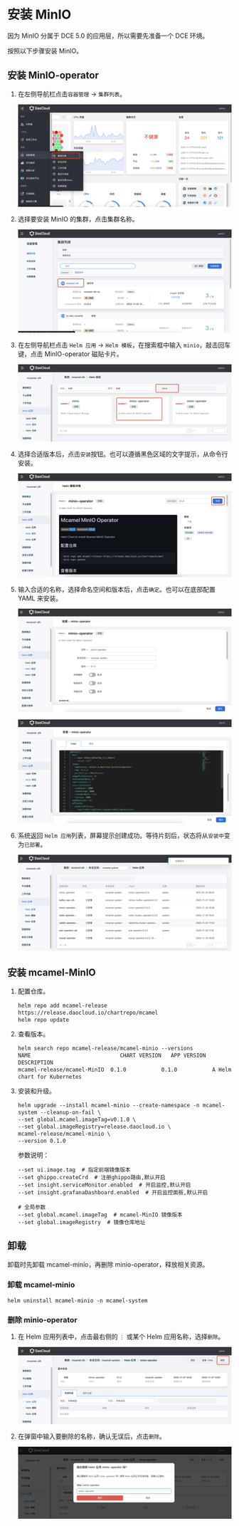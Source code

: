 # 安装 MinIO

因为 MinIO 分属于 DCE 5.0 的应用层，所以需要先准备一个 DCE 环境。

按照以下步骤安装 MinIO。

## 安装 MinIO-operator

1. 在左侧导航栏点击`容器管理` -> `集群列表`。

    ![](../images/install01.png)

2. 选择要安装 MinIO 的集群，点击集群名称。

    ![](../images/install02.png)

3. 在左侧导航栏点击 `Helm 应用` -> `Helm 模板`，在搜索框中输入 `minio`，敲击回车键，点击 MinIO-operator 磁贴卡片。

    ![](../images/install03.png)

4. 选择合适版本后，点击`安装`按钮。也可以遵循黑色区域的文字提示，从命令行安装。

    ![](../images/install04.png)

5. 输入合适的名称，选择命名空间和版本后，点击`确定`。也可以在底部配置 YAML 来安装。

    ![](../images/install05.png)

    ![](../images/install06.png)

6. 系统返回 `Helm 应用`列表，屏幕提示创建成功。等待片刻后，状态将从`安装中`变为`已部署`。

    ![](../images/install07.png)

## 安装 mcamel-MinIO

1. 配置仓库。

    ```shell
    helm repo add mcamel-release https://release.daocloud.io/chartrepo/mcamel
    helm repo update
    ```

2. 查看版本。

    ```shell
    helm search repo mcamel-release/mcamel-minio --versions
    NAME                            CHART VERSION   APP VERSION     DESCRIPTION                
    mcamel-release/mcamel-MinIO  0.1.0           0.1.0           A Helm chart for Kubernetes
    ```

3. 安装和升级。

    ```shell
    helm upgrade --install mcamel-minio --create-namespace -n mcamel-system --cleanup-on-fail \
    --set global.mcamel.imageTag=v0.1.0 \
    --set global.imageRegistry=release.daocloud.io \
    mcamel-release/mcamel-minio \
    --version 0.1.0
    ```

    参数说明：

    ```shell
    --set ui.image.tag  # 指定前端镜像版本
    --set ghippo.createCrd  # 注册ghippo路由,默认开启
    --set insight.serviceMonitor.enabled  # 开启监控,默认开启
    --set insight.grafanaDashboard.enabled  # 开启监控面板,默认开启

    # 全局参数
    --set global.mcamel.imageTag  # mcamel-MinIO 镜像版本
    --set global.imageRegistry  # 镜像仓库地址
    ```

## 卸载

卸载时先卸载 mcamel-minio，再删除 minio-operator，释放相关资源。

### 卸载 mcamel-minio

```shell
helm uninstall mcamel-minio -n mcamel-system
```

### 删除 minio-operator

1. 在 Helm 应用列表中，点击最右侧的 `⋮` 或某个 Helm 应用名称，选择`删除`。

    ![](../images/uninstall01.png)

2. 在弹窗中输入要删除的名称，确认无误后，点击`删除`。

    ![](../images/uninstall02.png)
